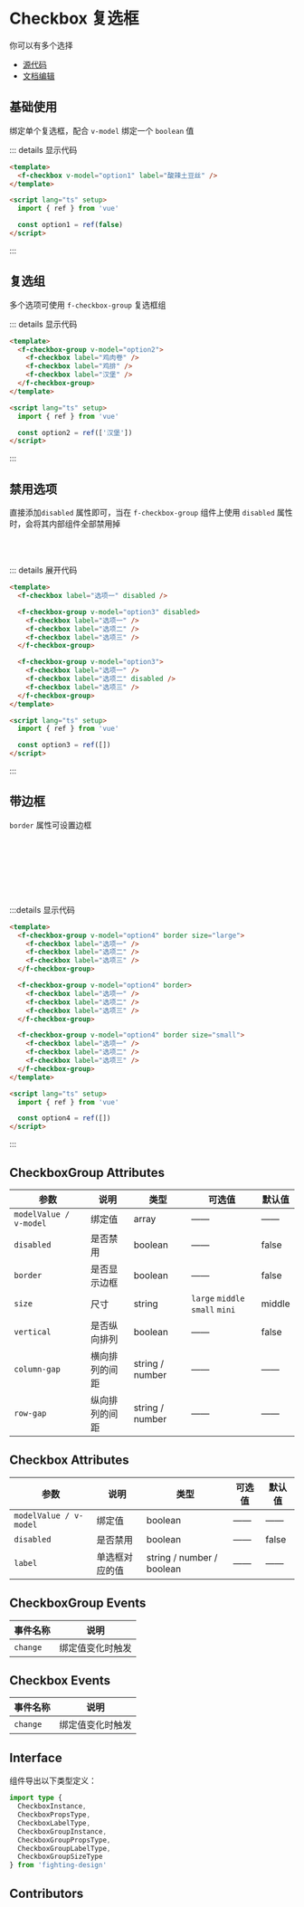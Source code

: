 # Checkbox 复选框

你可以有多个选择

- [源代码](https://github.com/FightingDesign/fighting-design/tree/master/packages/fighting-design/radio)
- [文档编辑](https://github.com/FightingDesign/fighting-design/blob/master/docs/docs/components/radio.md)

## 基础使用

绑定单个复选框，配合 `v-model` 绑定一个 `boolean` 值

<f-checkbox v-model="option1" label="酸辣土豆丝" />

::: details 显示代码

```html
<template>
  <f-checkbox v-model="option1" label="酸辣土豆丝" />
</template>

<script lang="ts" setup>
  import { ref } from 'vue'

  const option1 = ref(false)
</script>
```

:::

## 复选组

多个选项可使用 `f-checkbox-group` 复选框组

<f-checkbox-group v-model="option2">
  <f-checkbox label="鸡肉卷" />
  <f-checkbox label="鸡排" />
  <f-checkbox label="汉堡" />
</f-checkbox-group>

::: details 显示代码

```html
<template>
  <f-checkbox-group v-model="option2">
    <f-checkbox label="鸡肉卷" />
    <f-checkbox label="鸡排" />
    <f-checkbox label="汉堡" />
  </f-checkbox-group>
</template>

<script lang="ts" setup>
  import { ref } from 'vue'

  const option2 = ref(['汉堡'])
</script>
```

:::

## 禁用选项

直接添加`disabled` 属性即可，当在 `f-checkbox-group` 组件上使用 `disabled` 属性时，会将其内部组件全部禁用掉

<f-checkbox label="选项一" disabled />

<br />

<f-checkbox-group v-model="option3" disabled>
<f-checkbox label="选项一"/>
<f-checkbox label="选项二"/>
<f-checkbox label="选项三"/>
</f-checkbox-group>

<br />

<f-checkbox-group v-model="option3">
  <f-checkbox label="选项一"/>
  <f-checkbox label="选项二" disabled/>
  <f-checkbox label="选项三"/>
</f-checkbox-group>

::: details 展开代码

```html
<template>
  <f-checkbox label="选项一" disabled />

  <f-checkbox-group v-model="option3" disabled>
    <f-checkbox label="选项一" />
    <f-checkbox label="选项二" />
    <f-checkbox label="选项三" />
  </f-checkbox-group>

  <f-checkbox-group v-model="option3">
    <f-checkbox label="选项一" />
    <f-checkbox label="选项二" disabled />
    <f-checkbox label="选项三" />
  </f-checkbox-group>
</template>

<script lang="ts" setup>
  import { ref } from 'vue'

  const option3 = ref([])
</script>
```

:::

## 带边框

`border` 属性可设置边框

<f-checkbox-group v-model="option4" border size="large">
  <f-checkbox label="选项一" />
  <f-checkbox label="选项二" />
  <f-checkbox label="选项三" />
</f-checkbox-group>

<br />
<br />

<f-checkbox-group v-model="option4" border>
  <f-checkbox label="选项一" />
  <f-checkbox label="选项二" />
  <f-checkbox label="选项三" />
</f-checkbox-group>

<br />
<br />

<f-checkbox-group v-model="option4" border size="small">
  <f-checkbox label="选项一" />
  <f-checkbox label="选项二" />
  <f-checkbox label="选项三" />
</f-checkbox-group>

<br />
<br />

<f-checkbox-group v-model="option4" border size="mini">
  <f-checkbox label="选项一" />
  <f-checkbox label="选项二" />
  <f-checkbox label="选项三" />
</f-checkbox-group>

:::details 显示代码

```html
<template>
  <f-checkbox-group v-model="option4" border size="large">
    <f-checkbox label="选项一" />
    <f-checkbox label="选项二" />
    <f-checkbox label="选项三" />
  </f-checkbox-group>

  <f-checkbox-group v-model="option4" border>
    <f-checkbox label="选项一" />
    <f-checkbox label="选项二" />
    <f-checkbox label="选项三" />
  </f-checkbox-group>

  <f-checkbox-group v-model="option4" border size="small">
    <f-checkbox label="选项一" />
    <f-checkbox label="选项二" />
    <f-checkbox label="选项三" />
  </f-checkbox-group>
</template>

<script lang="ts" setup>
  import { ref } from 'vue'

  const option4 = ref([])
</script>
```

:::

## CheckboxGroup Attributes

| 参数                   | 说明           | 类型            | 可选值                          | 默认值 |
| ---------------------- | -------------- | --------------- | ------------------------------- | ------ |
| `modelValue / v-model` | 绑定值         | array           | ——                              | ——     |
| `disabled`             | 是否禁用       | boolean         | ——                              | false  |
| `border`               | 是否显示边框   | boolean         | ——                              | false  |
| `size`                 | 尺寸           | string          | `large` `middle` `small` `mini` | middle |
| `vertical`             | 是否纵向排列   | boolean         | ——                              | false  |
| `column-gap`           | 横向排列的间距 | string / number | ——                              | ——     |
| `row-gap`              | 纵向排列的间距 | string / number | ——                              | ——     |

## Checkbox Attributes

| 参数                   | 说明           | 类型                      | 可选值 | 默认值 |
| ---------------------- | -------------- | ------------------------- | ------ | ------ |
| `modelValue / v-model` | 绑定值         | boolean                   | ——     | ——     |
| `disabled`             | 是否禁用       | boolean                   | ——     | false  |
| `label`                | 单选框对应的值 | string / number / boolean | ——     | ——     |

## CheckboxGroup Events

| 事件名称 | 说明             |
| -------- | ---------------- |
| `change` | 绑定值变化时触发 |

## Checkbox Events

| 事件名称 | 说明             |
| -------- | ---------------- |
| `change` | 绑定值变化时触发 |

## Interface

组件导出以下类型定义：

```ts
import type {
  CheckboxInstance,
  CheckboxPropsType,
  CheckboxLabelType,
  CheckboxGroupInstance,
  CheckboxGroupPropsType,
  CheckboxGroupLabelType,
  CheckboxGroupSizeType
} from 'fighting-design'
```

## Contributors

<a href="https://github.com/Tyh2001" target="_blank">
  <f-avatar round src="https://avatars.githubusercontent.com/u/73180970?v=4" />
</a>

<a href="https://github.com/laine001" target="_blank">
  <f-avatar round src="https://avatars.githubusercontent.com/u/40457081?v=4" />
</a>

<script lang="ts" setup>
import { ref } from 'vue'
const option1 = ref(false)
const option2 = ref([])
const option3 = ref([])
const option4 = ref([])
</script>
